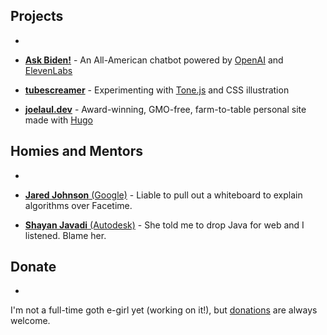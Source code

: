 ---
---

## Projects

-

- [**Ask Biden!**](https://askbiden.io)
        - An All-American chatbot powered by [OpenAI](https://openai.com/) and [ElevenLabs](https://beta.elevenlabs.io/)

- [**tubescreamer**](https://vermillion-flan-876ced.netlify.app/)
        - Experimenting with [Tone.js](https://tonejs.github.io) and CSS illustration

- [**joelaul.dev**](https://joelaul.dev)
        - Award-winning, GMO-free, farm-to-table personal site made with [Hugo](https://gohugo.io)

## Homies and Mentors

-

- [**Jared Johnson** (Google)](https://jaredjohnson.dev)
        -  Liable to pull out a whiteboard to explain algorithms over Facetime.
        
- [**Shayan Javadi** (Autodesk)](https://shayanjavadi.com)
        - She told me to drop Java for web and I listened. Blame her.

## Donate

-

I'm not a full-time goth e-girl yet (working on it!), but [donations](https://paypal.me/joelaul) are always welcome.
 